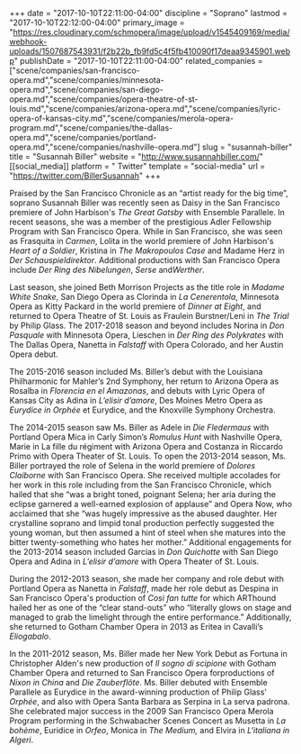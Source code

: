 +++
date = "2017-10-10T22:11:00-04:00"
discipline = "Soprano"
lastmod = "2017-10-10T22:12:00-04:00"
primary_image = "https://res.cloudinary.com/schmopera/image/upload/v1545409169/media/webhook-uploads/1507687543931/f2b22b_fb9fd5c4f5fb410090f17deaa9345901.webp"
publishDate = "2017-10-10T22:11:00-04:00"
related_companies = ["scene/companies/san-francisco-opera.md","scene/companies/minnesota-opera.md","scene/companies/san-diego-opera.md","scene/companies/opera-theatre-of-st-louis.md","scene/companies/arizona-opera.md","scene/companies/lyric-opera-of-kansas-city.md","scene/companies/merola-opera-program.md","scene/companies/the-dallas-opera.md","scene/companies/portland-opera.md","scene/companies/nashville-opera.md"]
slug = "susannah-biller"
title = "Susannah Biller"
website = "http://www.susannahbiller.com/"
[[social_media]]
platform = " Twitter"
template = "social-media"
url = "https://twitter.com/BillerSusannah"
+++

Praised	by the San Francisco Chronicle as an “artist ready for the big time”, soprano Susannah Biller was recently seen as Daisy in the San Francisco premiere of John Harbison's	*The Great Gatsby* with	Ensemble Parallele.	In recent seasons,	she	was a	member	of	the	prestigious	Adler	 Fellowship	 Program	 with	 San	 Francisco	Opera.	While	 in San	 Francisco,	 she	 was	 seen	 as	 Frasquita	 in	 *Carmen*,	 Lolita	 in	 the	 world	 premiere	 of	 John	Harbison's	*Heart	of	a	Soldier*, Kristina	in	*The	Makropoulos	Case* and	 Madame	 Herz	 in	 *Der	 Schauspieldirektor*.	 Additional	 productions	 with	 San	 Francisco Opera include	 *Der	 Ring	 des	 Nibelungen*, *Serse* and*Werther*.

Last season,	 she	 joined Beth	 Morrison	 Projects	 as	 the	 title	 role	 in	 *Madame	White	Snake*,	San	Diego	Opera	as	Clorinda	in	*La	Cenerentola*,	 Minnesota	 Opera	 as	 Kitty	 Packard	 in	 the	 world	 premiere	 of	*Dinner	 at	
Eight*,	 and	 returned to	 Opera	 Theatre	 of	 St.	 Louis	 as	 Fraulein Burstner/Leni	 in	 *The	 Trial*	 by	 Philip	 Glass. The	 2017-2018	 season	 and	beyond includes Norina	 in	 *Don	 Pasquale*	 with	 Minnesota	 Opera,	Lieschen	 in	*Der Ring des	 Polykrates* with	 The	 Dallas	Opera,	 Nanetta	 in	*Falstaff*	with Opera	Colorado,	and	her	Austin	Opera	debut.

The 2015-2016	 season included Ms.	 Biller’s debut	 with	the	 Louisiana	 Philharmonic	 for	 Mahler’s	 2nd Symphony,	 her	 return	to	Arizona	Opera	as	Rosalba	in	*Florencia	en	el	Amazonas*, and debuts with	Lyric	Opera	of	Kansas	City	as	Adina	in	*L’elisir	d’amore*,	Des	Moines	Metro	Opera	as	*Eurydice	in	Orphée*	et Eurydice,	and	 the	Knoxville	Symphony	Orchestra. 

The	2014-2015	season	saw	Ms.	Biller	as	Adele	in	*Die	Fledermaus* with	Portland	Opera	Mica	in	Carly	Simon’s	*Romulus	 Hunt* with	Nashville	Opera,	Marie	in	La	fille	du	régiment	with	Arizona	Opera	and	Costanza	in	Riccardo	Primo	with	Opera	 Theater	of	St.	Louis.	To	open	 the	2013-2014	season,	Ms.	Biller	portrayed	 the	 role	of	Selena	in	 the	world	premiere	of	*Dolores	Claiborne* with	San	Francisco	Opera.	She	received	multiple	accolades	for	her	work	in	this	role	including	from	the	 San	 Francisco	 Chronicle,	 which	 hailed	 that	 she	 “was	 a	 bright	 toned,	 poignant	 Selena;	 her	 aria	 during	 the	 eclipse	 garnered	a	well-earned	explosion	of	applause”	and Opera	Now,	who	acclaimed	that	she	“was	hugely	impressive	as	the	abused	daughter.	Her	crystalline	soprano	and	limpid	tonal	production	perfectly	suggested	the	young	woman,	but	then	assumed	 a	 hint	 of	 steel	 when	 she	 matures	 into	 the	 bitter	 twenty-something	 who	 hates	 her	 mother.”	 Additional	engagements	 for	 the	2013-2014	season	included	Garcias	in	*Don	Quichotte*	with	San	Diego	Opera	and	Adina	in	*L’elisir	d’amore*	with	Opera	Theater	of	St.	Louis.

During	 the	 2012-2013	season,	 she	made	her	company	and	 role	debut	with	 Portland	Opera	as	Nanetta	in	*Falstaff*,	made	her	role	debut	as	Despina	in	San 	Francisco	Opera's	production	of	*Così	fan	tutte* for	which	ARThound	 hailed her	as	one	of	 the	 “clear	 stand-outs”	who	 “literally	glows	 on	 stage	and	managed	 to	grab	the	limelight	through	the	entire	performance.” Additionally,	she	returned	to	Gotham	Chamber	Opera	in	2013	as	Eritea	in	Cavalli’s	*Eliogabalo*.

In	the	2011-2012	season,	Ms.	Biller	made	her	New	York	Debut	as	Fortuna	in	Christopher	Alden's	new	production	of	*Il	sogno	di	scipione* with	Gotham	Chamber	Opera	and returned	to	San	Francisco	Opera	forproductions	of	*Nixon	in	China* and	*Die	Zauberflöte*. Ms.	Biller	debuted with	Ensemble	Parallele	as	Eurydice	in	 the	award-winning production	of	Philip	Glass'	*Orphée*,	and	 also	with Opera	Santa	Barbara	as	Serpina	in	La	serva	padrona.	She	celebrated	major	success	in the	2009	San	Francisco	 Opera	Merola	 Program	 performing	 in	 the	 Schwabacher	 Scenes	 Concert	 as	Musetta	 in	 *La	 bohème*,	 Euridice	 in	*Orfeo*,	 Monica	in	*The	Medium,*	and	Elvira	in	*L'italiana	in	Algeri*.
